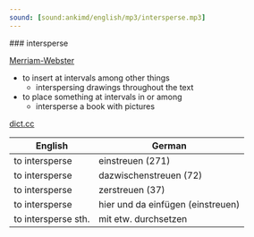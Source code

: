 ```yaml
---
sound: [sound:ankimd/english/mp3/intersperse.mp3]
---
```


\### intersperse

[Merriam-Webster](https://www.merriam-webster.com/dictionary/intersperse)

- to insert at intervals among other things
    - interspersing drawings throughout the text
- to place something at intervals in or among
    - intersperse a book with pictures

[dict.cc](https://www.dict.cc/intersperse)

| English        | German       |
| -------------- | ------------ |
| to intersperse | einstreuen (271) |
| to intersperse | dazwischenstreuen (72) |
| to intersperse | zerstreuen (37) |
| to intersperse | hier und da einfügen (einstreuen) |
| to intersperse sth. | mit etw. durchsetzen |
